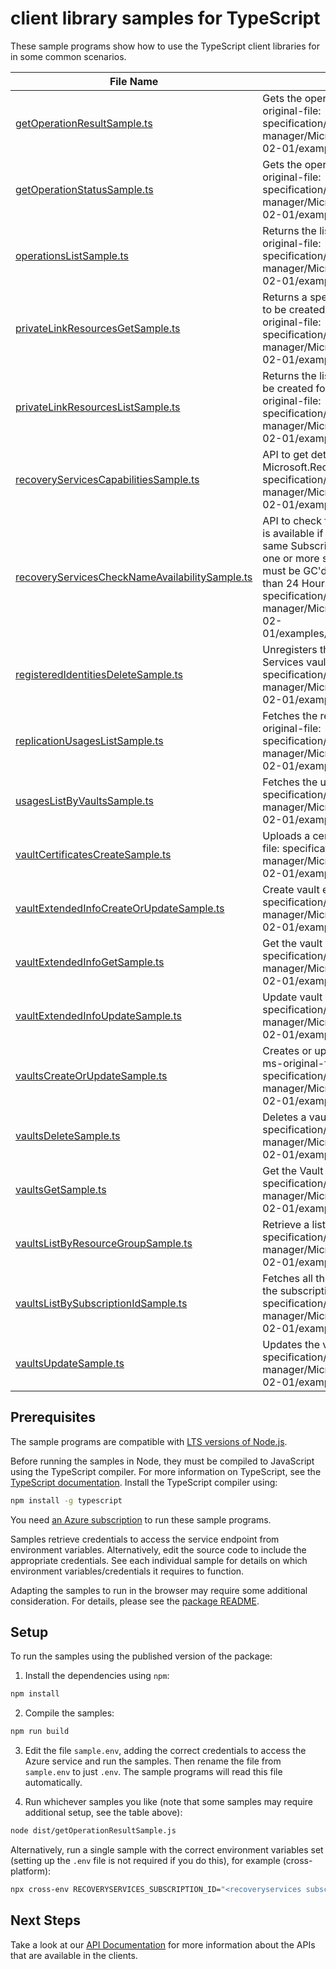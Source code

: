# client library samples for TypeScript

These sample programs show how to use the TypeScript client libraries for in some common scenarios.

| **File Name**                                                                                 | **Description**                                                                                                                                                                                                                                                                                                                                                                                                                              |
| --------------------------------------------------------------------------------------------- | -------------------------------------------------------------------------------------------------------------------------------------------------------------------------------------------------------------------------------------------------------------------------------------------------------------------------------------------------------------------------------------------------------------------------------------------- |
| [getOperationResultSample.ts][getoperationresultsample]                                       | Gets the operation result for a resource. x-ms-original-file: specification/recoveryservices/resource-manager/Microsoft.RecoveryServices/stable/2023-02-01/examples/GetOperationResult.json                                                                                                                                                                                                                                                  |
| [getOperationStatusSample.ts][getoperationstatussample]                                       | Gets the operation status for a resource. x-ms-original-file: specification/recoveryservices/resource-manager/Microsoft.RecoveryServices/stable/2023-02-01/examples/GetOperationStatus.json                                                                                                                                                                                                                                                  |
| [operationsListSample.ts][operationslistsample]                                               | Returns the list of available operations. x-ms-original-file: specification/recoveryservices/resource-manager/Microsoft.RecoveryServices/stable/2023-02-01/examples/ListOperations.json                                                                                                                                                                                                                                                      |
| [privateLinkResourcesGetSample.ts][privatelinkresourcesgetsample]                             | Returns a specified private link resource that need to be created for Backup and SiteRecovery x-ms-original-file: specification/recoveryservices/resource-manager/Microsoft.RecoveryServices/stable/2023-02-01/examples/GetPrivateLinkResources.json                                                                                                                                                                                         |
| [privateLinkResourcesListSample.ts][privatelinkresourceslistsample]                           | Returns the list of private link resources that need to be created for Backup and SiteRecovery x-ms-original-file: specification/recoveryservices/resource-manager/Microsoft.RecoveryServices/stable/2023-02-01/examples/ListPrivateLinkResources.json                                                                                                                                                                                       |
| [recoveryServicesCapabilitiesSample.ts][recoveryservicescapabilitiessample]                   | API to get details about capabilities provided by Microsoft.RecoveryServices RP x-ms-original-file: specification/recoveryservices/resource-manager/Microsoft.RecoveryServices/stable/2023-02-01/examples/Capabilities.json                                                                                                                                                                                                                  |
| [recoveryServicesCheckNameAvailabilitySample.ts][recoveryserviceschecknameavailabilitysample] | API to check for resource name availability. A name is available if no other resource exists that has the same SubscriptionId, Resource Name and Type or if one or more such resources exist, each of these must be GC'd and their time of deletion be more than 24 Hours Ago x-ms-original-file: specification/recoveryservices/resource-manager/Microsoft.RecoveryServices/stable/2023-02-01/examples/CheckNameAvailability_Available.json |
| [registeredIdentitiesDeleteSample.ts][registeredidentitiesdeletesample]                       | Unregisters the given container from your Recovery Services vault. x-ms-original-file: specification/recoveryservices/resource-manager/Microsoft.RecoveryServices/stable/2023-02-01/examples/DeleteRegisteredIdentities.json                                                                                                                                                                                                                 |
| [replicationUsagesListSample.ts][replicationusageslistsample]                                 | Fetches the replication usages of the vault. x-ms-original-file: specification/recoveryservices/resource-manager/Microsoft.RecoveryServices/stable/2023-02-01/examples/ListReplicationUsages.json                                                                                                                                                                                                                                            |
| [usagesListByVaultsSample.ts][usageslistbyvaultssample]                                       | Fetches the usages of the vault. x-ms-original-file: specification/recoveryservices/resource-manager/Microsoft.RecoveryServices/stable/2023-02-01/examples/ListUsages.json                                                                                                                                                                                                                                                                   |
| [vaultCertificatesCreateSample.ts][vaultcertificatescreatesample]                             | Uploads a certificate for a resource. x-ms-original-file: specification/recoveryservices/resource-manager/Microsoft.RecoveryServices/stable/2023-02-01/examples/PUTVaultCred.json                                                                                                                                                                                                                                                            |
| [vaultExtendedInfoCreateOrUpdateSample.ts][vaultextendedinfocreateorupdatesample]             | Create vault extended info. x-ms-original-file: specification/recoveryservices/resource-manager/Microsoft.RecoveryServices/stable/2023-02-01/examples/UpdateVaultExtendedInfo.json                                                                                                                                                                                                                                                           |
| [vaultExtendedInfoGetSample.ts][vaultextendedinfogetsample]                                   | Get the vault extended info. x-ms-original-file: specification/recoveryservices/resource-manager/Microsoft.RecoveryServices/stable/2023-02-01/examples/GETVaultExtendedInfo.json                                                                                                                                                                                                                                                             |
| [vaultExtendedInfoUpdateSample.ts][vaultextendedinfoupdatesample]                             | Update vault extended info. x-ms-original-file: specification/recoveryservices/resource-manager/Microsoft.RecoveryServices/stable/2023-02-01/examples/UpdateVaultExtendedInfo.json                                                                                                                                                                                                                                                           |
| [vaultsCreateOrUpdateSample.ts][vaultscreateorupdatesample]                                   | Creates or updates a Recovery Services vault. x-ms-original-file: specification/recoveryservices/resource-manager/Microsoft.RecoveryServices/stable/2023-02-01/examples/PUTVault.json                                                                                                                                                                                                                                                        |
| [vaultsDeleteSample.ts][vaultsdeletesample]                                                   | Deletes a vault. x-ms-original-file: specification/recoveryservices/resource-manager/Microsoft.RecoveryServices/stable/2023-02-01/examples/DeleteVault.json                                                                                                                                                                                                                                                                                  |
| [vaultsGetSample.ts][vaultsgetsample]                                                         | Get the Vault details. x-ms-original-file: specification/recoveryservices/resource-manager/Microsoft.RecoveryServices/stable/2023-02-01/examples/GETVault.json                                                                                                                                                                                                                                                                               |
| [vaultsListByResourceGroupSample.ts][vaultslistbyresourcegroupsample]                         | Retrieve a list of Vaults. x-ms-original-file: specification/recoveryservices/resource-manager/Microsoft.RecoveryServices/stable/2023-02-01/examples/ListResources.json                                                                                                                                                                                                                                                                      |
| [vaultsListBySubscriptionIdSample.ts][vaultslistbysubscriptionidsample]                       | Fetches all the resources of the specified type in the subscription. x-ms-original-file: specification/recoveryservices/resource-manager/Microsoft.RecoveryServices/stable/2023-02-01/examples/ListBySubscriptionIds.json                                                                                                                                                                                                                    |
| [vaultsUpdateSample.ts][vaultsupdatesample]                                                   | Updates the vault. x-ms-original-file: specification/recoveryservices/resource-manager/Microsoft.RecoveryServices/stable/2023-02-01/examples/PATCHVault.json                                                                                                                                                                                                                                                                                 |

## Prerequisites

The sample programs are compatible with [LTS versions of Node.js](https://github.com/nodejs/release#release-schedule).

Before running the samples in Node, they must be compiled to JavaScript using the TypeScript compiler. For more information on TypeScript, see the [TypeScript documentation][typescript]. Install the TypeScript compiler using:

```bash
npm install -g typescript
```

You need [an Azure subscription][freesub] to run these sample programs.

Samples retrieve credentials to access the service endpoint from environment variables. Alternatively, edit the source code to include the appropriate credentials. See each individual sample for details on which environment variables/credentials it requires to function.

Adapting the samples to run in the browser may require some additional consideration. For details, please see the [package README][package].

## Setup

To run the samples using the published version of the package:

1. Install the dependencies using `npm`:

```bash
npm install
```

2. Compile the samples:

```bash
npm run build
```

3. Edit the file `sample.env`, adding the correct credentials to access the Azure service and run the samples. Then rename the file from `sample.env` to just `.env`. The sample programs will read this file automatically.

4. Run whichever samples you like (note that some samples may require additional setup, see the table above):

```bash
node dist/getOperationResultSample.js
```

Alternatively, run a single sample with the correct environment variables set (setting up the `.env` file is not required if you do this), for example (cross-platform):

```bash
npx cross-env RECOVERYSERVICES_SUBSCRIPTION_ID="<recoveryservices subscription id>" RECOVERYSERVICES_RESOURCE_GROUP="<recoveryservices resource group>" node dist/getOperationResultSample.js
```

## Next Steps

Take a look at our [API Documentation][apiref] for more information about the APIs that are available in the clients.

[getoperationresultsample]: https://github.com/Azure/azure-sdk-for-js/blob/main/sdk/recoveryservices/arm-recoveryservices/samples/v5/typescript/src/getOperationResultSample.ts
[getoperationstatussample]: https://github.com/Azure/azure-sdk-for-js/blob/main/sdk/recoveryservices/arm-recoveryservices/samples/v5/typescript/src/getOperationStatusSample.ts
[operationslistsample]: https://github.com/Azure/azure-sdk-for-js/blob/main/sdk/recoveryservices/arm-recoveryservices/samples/v5/typescript/src/operationsListSample.ts
[privatelinkresourcesgetsample]: https://github.com/Azure/azure-sdk-for-js/blob/main/sdk/recoveryservices/arm-recoveryservices/samples/v5/typescript/src/privateLinkResourcesGetSample.ts
[privatelinkresourceslistsample]: https://github.com/Azure/azure-sdk-for-js/blob/main/sdk/recoveryservices/arm-recoveryservices/samples/v5/typescript/src/privateLinkResourcesListSample.ts
[recoveryservicescapabilitiessample]: https://github.com/Azure/azure-sdk-for-js/blob/main/sdk/recoveryservices/arm-recoveryservices/samples/v5/typescript/src/recoveryServicesCapabilitiesSample.ts
[recoveryserviceschecknameavailabilitysample]: https://github.com/Azure/azure-sdk-for-js/blob/main/sdk/recoveryservices/arm-recoveryservices/samples/v5/typescript/src/recoveryServicesCheckNameAvailabilitySample.ts
[registeredidentitiesdeletesample]: https://github.com/Azure/azure-sdk-for-js/blob/main/sdk/recoveryservices/arm-recoveryservices/samples/v5/typescript/src/registeredIdentitiesDeleteSample.ts
[replicationusageslistsample]: https://github.com/Azure/azure-sdk-for-js/blob/main/sdk/recoveryservices/arm-recoveryservices/samples/v5/typescript/src/replicationUsagesListSample.ts
[usageslistbyvaultssample]: https://github.com/Azure/azure-sdk-for-js/blob/main/sdk/recoveryservices/arm-recoveryservices/samples/v5/typescript/src/usagesListByVaultsSample.ts
[vaultcertificatescreatesample]: https://github.com/Azure/azure-sdk-for-js/blob/main/sdk/recoveryservices/arm-recoveryservices/samples/v5/typescript/src/vaultCertificatesCreateSample.ts
[vaultextendedinfocreateorupdatesample]: https://github.com/Azure/azure-sdk-for-js/blob/main/sdk/recoveryservices/arm-recoveryservices/samples/v5/typescript/src/vaultExtendedInfoCreateOrUpdateSample.ts
[vaultextendedinfogetsample]: https://github.com/Azure/azure-sdk-for-js/blob/main/sdk/recoveryservices/arm-recoveryservices/samples/v5/typescript/src/vaultExtendedInfoGetSample.ts
[vaultextendedinfoupdatesample]: https://github.com/Azure/azure-sdk-for-js/blob/main/sdk/recoveryservices/arm-recoveryservices/samples/v5/typescript/src/vaultExtendedInfoUpdateSample.ts
[vaultscreateorupdatesample]: https://github.com/Azure/azure-sdk-for-js/blob/main/sdk/recoveryservices/arm-recoveryservices/samples/v5/typescript/src/vaultsCreateOrUpdateSample.ts
[vaultsdeletesample]: https://github.com/Azure/azure-sdk-for-js/blob/main/sdk/recoveryservices/arm-recoveryservices/samples/v5/typescript/src/vaultsDeleteSample.ts
[vaultsgetsample]: https://github.com/Azure/azure-sdk-for-js/blob/main/sdk/recoveryservices/arm-recoveryservices/samples/v5/typescript/src/vaultsGetSample.ts
[vaultslistbyresourcegroupsample]: https://github.com/Azure/azure-sdk-for-js/blob/main/sdk/recoveryservices/arm-recoveryservices/samples/v5/typescript/src/vaultsListByResourceGroupSample.ts
[vaultslistbysubscriptionidsample]: https://github.com/Azure/azure-sdk-for-js/blob/main/sdk/recoveryservices/arm-recoveryservices/samples/v5/typescript/src/vaultsListBySubscriptionIdSample.ts
[vaultsupdatesample]: https://github.com/Azure/azure-sdk-for-js/blob/main/sdk/recoveryservices/arm-recoveryservices/samples/v5/typescript/src/vaultsUpdateSample.ts
[apiref]: https://docs.microsoft.com/javascript/api/@azure/arm-recoveryservices?view=azure-node-preview
[freesub]: https://azure.microsoft.com/free/
[package]: https://github.com/Azure/azure-sdk-for-js/tree/main/sdk/recoveryservices/arm-recoveryservices/README.md
[typescript]: https://www.typescriptlang.org/docs/home.html
